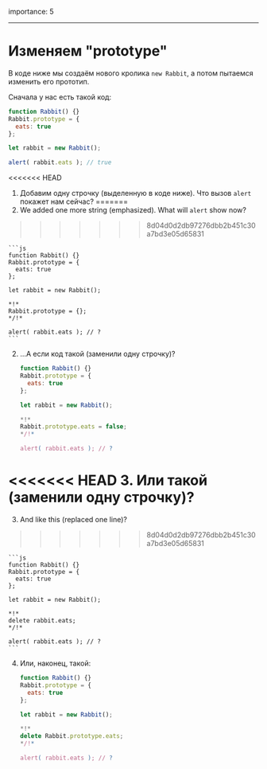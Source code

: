importance: 5

---

# Изменяем "prototype"

В коде ниже мы создаём нового кролика `new Rabbit`, а потом пытаемся изменить его прототип.

Сначала у нас есть такой код:

```js run
function Rabbit() {}
Rabbit.prototype = {
  eats: true
};

let rabbit = new Rabbit();

alert( rabbit.eats ); // true
```


<<<<<<< HEAD
1. Добавим одну строчку (выделенную в коде ниже). Что вызов `alert` покажет нам сейчас?
=======
1. We added one more string (emphasized). What will `alert` show now?
>>>>>>> 8d04d0d2db97276dbb2b451c30a7bd3e05d65831

    ```js
    function Rabbit() {}
    Rabbit.prototype = {
      eats: true
    };

    let rabbit = new Rabbit();

    *!*
    Rabbit.prototype = {};
    */!*

    alert( rabbit.eats ); // ?
    ```

2. ...А если код такой (заменили одну строчку)?

    ```js
    function Rabbit() {}
    Rabbit.prototype = {
      eats: true
    };

    let rabbit = new Rabbit();

    *!*
    Rabbit.prototype.eats = false;
    */!*

    alert( rabbit.eats ); // ?
    ```

<<<<<<< HEAD
3. Или такой (заменили одну строчку)?
=======
3. And like this (replaced one line)?
>>>>>>> 8d04d0d2db97276dbb2b451c30a7bd3e05d65831

    ```js
    function Rabbit() {}
    Rabbit.prototype = {
      eats: true
    };

    let rabbit = new Rabbit();

    *!*
    delete rabbit.eats;
    */!*

    alert( rabbit.eats ); // ?
    ```

4. Или, наконец, такой:

    ```js
    function Rabbit() {}
    Rabbit.prototype = {
      eats: true
    };

    let rabbit = new Rabbit();

    *!*
    delete Rabbit.prototype.eats;
    */!*

    alert( rabbit.eats ); // ?
    ```
